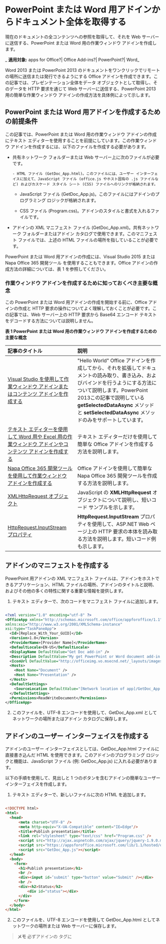 
# PowerPoint または Word 用アドインからドキュメント全体を取得する
現在のドキュメントの全コンテンツへの参照を取得して、それを Web サーバーに送信する、PowerPoint または Word 用の作業ウィンドウ アドインを作成します。

 _ **適用対象:** apps for Office?| Office Add-ins?| PowerPoint?| Word_

Word 2013 または PowerPoint 2013 のドキュメントをワンクリックでリモートの場所に送信または発行できるようにする Office アドインを作成できます。この記事では、プレゼンテーション全体をデータ オブジェクトとして取得し、そのデータを HTTP 要求を通じて Web サーバーに送信する、PowerPoint 2013 用の簡単な作業ウィンドウ アドインの作成方法を具体例によって示します。

## PowerPoint または Word 用アドインを作成するための前提条件


この記事では、PowerPoint または Word 用の作業ウィンドウ アドインの作成にテキスト エディターを使用することを前提にしています。この作業ウィンドウ アドインを作成するには、以下のファイルを作成する必要があります。


- 共有ネットワーク フォルダーまたは Web サーバー上に次のファイルが必要です。
    
      - HTML ファイル (GetDoc_App.html)。このファイルには、ユーザー インターフェイスに加えて、JavaScript ファイル (office.js やホスト固有の .js ファイルなど) およびカスケード スタイル シート (CSS) ファイルへのリンクが格納されます。
    
  - JavaScript ファイル (GetDoc_App.js)。このファイルにはアドインのプログラミング ロジックが格納されます。
    
  - CSS ファイル (Program.css)。アドインのスタイルと書式を入れるファイルです。
    
- アドインの XML マニフェスト ファイル (GetDoc_App.xml)。共有ネットワーク フォルダーまたはアドイン カタログで使用できます。このマニフェスト ファイルでは、上述の HTML ファイルの場所を指していることが必要です。
    
PowerPoint または Word 用アドインの作成には、Visual Studio 2015 または Napa Office 365 開発ツール を使用することもできます。Office アドインの作成方法の詳細については、表 1 を参照してください。


### 作業ウィンドウ アドインを作成するために知っておくべき主要な概念

この PowerPoint または Word 用アドインの作成を開始する前に、Office アドインの作成と HTTP 要求の操作についてよく理解しておくことが必要です。この記事では、Web サーバー上の HTTP 要求から Base64 エンコード テキストをデコードする方法については説明しません。




**表 1 PowerPoint または Word 用の作業ウィンドウ アドインを作成するための主要な概念**


|**記事のタイトル**|**説明**|
|:-----|:-----|
|[Visual Studio を使用して作業ウィンドウ アドインまたはコンテンツ アドインを作成する](create-a-task-pane-or-content-add-in-with-visual-studio.md)|"Hello World" Office アドインを作成してから、それを拡張してドキュメントの読み取り、書き込み、およびバインドを行うようにする方法について説明します。PowerPoint 2013この記事で説明している  **getSelectedDataAsync** メソッドと **setSelectedDataAsync** メソッドのみをサポートしています。|
|[テキスト エディターを使用して Word 用や Excel 用の作業ウィンドウ アドインやコンテンツ アドインを作成する](create-a-task-pane-or-content-add-in-for-word-or-excel-by-using-a-text-editor.md)|テキスト エディターだけを使用して簡単な Office アドインを作成する方法を説明します。|
|[Napa Office 365 開発ツールを使用して作業ウィンドウ アドインを作成する](create-a-task-pane-add-in-with-napa.md)|Office アドインを使用して簡単な Napa Office 365 開発ツールを作成する方法を説明します。|
|[XMLHttpRequest オブジェクト](http://msdn.microsoft.com/library/ie/ms535874%28v=vs.85%29.aspx)|JavaScript の  **XMLHttpRequest** オブジェクトについて説明し、短いコード サンプルを示します。|
|[HttpRequest.InputStream プロパティ](http://msdn.microsoft.com/library/system.web.httprequest.inputstream.aspx)|**HttpRequest.InputStream** プロパティを使用して、ASP.NET Web ページ上の HTTP 要求の本体を読み取る方法を説明します。短いコード例も示します。|

## アドインのマニフェストを作成する


PowerPoint 用アドインの XML マニフェスト ファイルは、アドインをホストできるアプリケーション、HTML ファイルの場所、アドインのタイトルと説明、およびその他の多くの特性に関する重要な情報を提供します。


1. テキスト エディターで、次のコードをマニフェスト ファイルに追加します。
    
  ```XML
  
<?xml version="1.0" encoding="utf-8" ?> 
<OfficeApp xmlns="http://schemas.microsoft.com/office/appforoffice/1.1" 
  xmlns:xsi="http://www.w3.org/2001/XMLSchema-instance" 
  xsi:type="TaskPaneApp">
    <Id>[Replace_With_Your_GUID]</Id> 
    <Version>1.0</Version> 
    <ProviderName>[Provider Name]</ProviderName> 
    <DefaultLocale>EN-US</DefaultLocale> 
    <DisplayName DefaultValue="Get Doc add-in" /> 
    <Description DefaultValue="My get PowerPoint or Word document add-in." /> 
    <IconUrl DefaultValue="http://officeimg.vo.msecnd.net/_layouts/images/general/office_logo.jpg" /> 
    <Hosts>
      <Host Name="Document" /> 
      <Host Name="Presentation" /> 
    </Hosts>
    <DefaultSettings>
      <SourceLocation DefaultValue="[Network location of app]/GetDoc_App.html" /> 
    </DefaultSettings>
    <Permissions>ReadWriteDocument</Permissions> 
</OfficeApp>
  ```

2. このファイルを、UTF-8 エンコードを使用して、GetDoc_App.xml としてネットワークの場所またはアドイン カタログに保存します。
    

## アドインのユーザー インターフェイスを作成する


アドインのユーザー インターフェイスとしては、GetDoc_App.html ファイルに直接書き込んだ HTML を使用できます。このアドインのプログラミング ロジックと機能は、JavaScript ファイル (例: GetDoc_App.js) に入れる必要があります。

以下の手順を使用して、見出しと 1 つのボタンを含むアドインの簡単なユーザー インターフェイスを作成します。


1. テキスト エディターで、新しいファイルに次の HTML を追加します。
    
  ```HTML
  
<!DOCTYPE html>
<html>
    <head>
        <meta charset="UTF-8" />
        <meta http-equiv="X-UA-Compatible" content="IE=Edge"/>
        <title>Publish presentation</title>
        <link rel="stylesheet" type="text/css" href="Program.css" />
        <script src="http://ajax.aspnetcdn.com/ajax/jquery/jquery-1.9.0.min.js"></script>
        <script src="https://appsforoffice.microsoft.com/lib/1.1/hosted/office.js" type="text/javascript"></script>
        <script src="GetDoc_App.js"></script>
    </head>
    <body>
      <form>
        <h1>Publish presentation</h1>
        <br />
        <div><input id=’submit’ type="button" value="Submit" /></div>
        <br />
        <div><h2>Status</h2> 
            <div id="status"></div>
        </div>
      </form>
    </body>
</html>
  ```

2. このファイルを、UTF-8 エンコードを使用して GetDoc_App.html としてネットワークの場所または Web サーバーに保存します。
    

 >**メモ**  必ずアドインの <head> タグに <script> タグと office.js ファイルへの有効なリンクを入れてください。

CSS を使用して、アドインに単純ながら最新の本格的な外観を与えます。次の CSS を使用して、アドインのスタイルを定義します。


1. テキスト エディターで、新しいファイルに次の CSS を追加します。
    
  ```
  
body
{
    font-family: "Segoe UI Light","Segoe UI",Tahoma,sans-serif;
}
h1,h2
{
    text-decoration-color:#4ec724;
}
input[type="submit"], input[type="button"] 
{ 
    height:24px; 
    padding-left:1em; 
    padding-right:1em; 
    background-color:white; 
    border:1px solid grey; 
    border-color: #dedfe0 #b9b9b9 #b9b9b9 #dedfe0; 
    cursor:pointer; 
}
  ```

2. このファイルを、UTF-8 エンコードを使用して、Program.css としてネットワークの場所または Web サーバー (GetDoc_App.html を保存した場所) に保存します。
    

## ドキュメントを取得するための JavaScript を追加する


アドインのコードでは、 [Office.initialize](http://msdn.microsoft.com/ja-jp/library/727adf79-a0b5-48d2-99c7-6642c2c334fc%28Office.15%29.aspx) イベントのハンドラーが、フォーム上の [ **送信**] ボタンのクリック イベントのハンドラーを追加し、アドインの準備ができたことをユーザーに知らせます。

次のコード例は、 **Office.initialize** イベントのイベント ハンドラーと、status div に書き込むためのヘルパー関数 `updateStatus` を示しています。




```
// The initialize function is required for all add-ins.
Office.initialize = function (reason) {
    // Checks for the DOM to load using the jQuery ready function.
    $(document).ready(function () {

      // After the DOM is loaded, add-in-specific code can run.
      document.getElementById('submit').addEventListener("click",
          function () {
              sendFile();
          });}
      updateStatus("Ready to send file.");
    });
}

// Create a function for writing to the status div. 
function updateStatus(message) {
    var statusInfo = document.getElementById("status");
    statusInfo.innerHTML += message + "<br/>";
}
```



UI の [ **送信**] ボタンをクリックすると、アドインは  `sendFile` 関数を呼び出します。この関数には、 [Document.getFileAsync](http://msdn.microsoft.com/ja-jp/library/78047418-89c4-4c7d-9427-4735b8559518%28Office.15%29.aspx) メソッドの呼び出しが含まれています。 **getFileAsync** メソッドでは、JavaScript API for Office の他のメソッドと同様、非同期パターンを使用しています。このメソッドには、 _fileType_ という 1 つの必須パラメーター、および _options_ と _callback_ という 2 つの省略可能パラメーターがあります。

 _fileType_ パラメーターは、 [FileType](http://msdn.microsoft.com/ja-jp/library/fadbb4cf-a0e4-47b2-93dd-123f0b06d4ae%28Office.15%29.aspx) 列挙子の 3 つの定数 ( **Office.FileType.Compressed** ("compressed")、 **Office.FileType.PDF** ("pdf")、または **Office.FileType.Text** ("text")) のうちいずれかを受け付けます。PowerPoint は、引数として **Compressed** のみをサポートし、Word は 3 つすべてをサポートしています。 _fileType_ パラメーターとして **Compressed** を渡した場合、 **getFileAsync** メソッドは、ローカル コンピューター上にファイルの一時コピーを作成することにより、ドキュメントをプレゼンテーション ファイル PowerPoint 2013 (*.pptx) またはドキュメント ファイル Word 2013 (*.docx) として返します。

 **getFileAsync** メソッドは、このファイルへの参照を [File](http://msdn.microsoft.com/ja-jp/library/04923ddf-8efa-459f-aed5-d8c06385ca50%28Office.15%29.aspx) オブジェクトとして返します。 **File** オブジェクトは、 [size](http://msdn.microsoft.com/ja-jp/library/ac498911-a9b1-465a-8fc3-aba3735deb33%28Office.15%29.aspx) プロパティ、 [sliceCount](http://msdn.microsoft.com/ja-jp/library/13171845-b077-432e-9c1b-f46f5c7ebeb8%28Office.15%29.aspx) プロパティ、 [getSliceAsync](http://msdn.microsoft.com/ja-jp/library/5a8a5cc2-e883-42cd-92ab-d63e10c4c707%28Office.15%29.aspx) メソッド、 [closeAsync](http://msdn.microsoft.com/ja-jp/library/1ad5cebf-6feb-43ff-8b19-97d91132ab2b%28Office.15%29.aspx) メソッドという 4 つのメンバーを公開します。 **size** プロパティはファイルのバイト数を返します。 **sliceCount** は、ファイル内の [Slice](http://msdn.microsoft.com/ja-jp/library/011b5647-639b-4b06-8625-ba9de01bed4b%28Office.15%29.aspx) オブジェクト (この記事で後述) の数を返します。

次のコードでは、 **Document.getFileAsync** メソッドを使用して PowerPoint または Word のドキュメントを **File** オブジェクトとして取得してから、ローカルに定義された `getSlice` 関数を呼び出します。匿名オブジェクトの `getSlice` の呼び出しで、 **File** オブジェクト、カウンター変数、ファイル内のスライスの総数が渡されていることに注意してください。




```

// Get all of the content from a PowerPoint or Word document in 100-KB chunks of text.
function sendFile() {

    Office.context.document.getFileAsync("compressed",
        { sliceSize: 100000 },
        function (result) {

            if (result.status == Office.AsyncResultStatus.Succeeded) {

                // Get the File object from the result.
                var myFile = result.value;
                var state = {
                    file: myFile,
                    counter: 0,
                    sliceCount: myFile.sliceCount
                };

                updateStatus("Getting file of " + myFile.size +
                    " bytes");

                getSlice(state);
            }
            else {
                updateStatus(result.status);
            }
    });
}
```



ローカル関数  `getSlice` は、 **File** オブジェクトからスライスを取得するために **File.getSliceAsync** メソッドの呼び出しを行います。 **getSliceAsync** メソッドは、スライスのコレクションから **Slice** オブジェクトを返します。このメソッドには、 _sliceIndex_ と _callback_ という 2 つの必須パラメーターがあります。 _sliceIndex_ パラメーターは、スライスのコレクションへのインデクサーとして整数を取ります。JavaScript API for Office の他の関数と同様、 **getSliceAsync** メソッドもメソッド呼び出しからの結果を処理するためにパラメーターとしてコールバック関数を取ります。

 **Slice** オブジェクトにより、ファイルに含まれているデータにアクセスできます。 **getFileAsync** メソッドの _options_ パラメーターで特に指定しない限り、 **Slice** のサイズは 4 MB になります。 **Slice** オブジェクトは、 [size](http://msdn.microsoft.com/ja-jp/library/57fa1620-f0fb-415e-8e39-3d0f30feacf9%28Office.15%29.aspx)、 [data](http://msdn.microsoft.com/ja-jp/library/95a68949-6009-49ae-a531-2df77687b85d%28Office.15%29.aspx)、 [index](http://msdn.microsoft.com/ja-jp/library/7a70fe31-27af-402f-960e-e0d47d344e83%28Office.15%29.aspx) という 3 つのプロパティを公開します。 **size** プロパティは、スライスのサイズ (バイト数) を取得します。 **index** プロパティは、スライスのコレクション内でのそのスライスの位置を表す整数を取得します。




```

// Get a slice from the file and then call sendSlice.
function getSlice(state) {

    state.file.getSliceAsync(state.counter, function (result) {
        if (result.status == Office.AsyncResultStatus.Succeeded) {

            updateStatus("Sending piece " + (state.counter + 1) +
                " of " + state.sliceCount);

            sendSlice(result.value, state);
        }
        else {
            updateStatus(result.status);
        }
    });
}
```

 **Slice.data** プロパティは、ファイルの生データをバイト配列として返します。データがテキスト形式 (つまり、XML かプレーン テキスト) の場合、スライスには生テキストが含まれています。 **Document.getFileAsync** の _fileType_ パラメーターとして **Office.FileType.Compressed** を渡した場合、スライスにはファイルのバイナリ データがバイト配列として含まれます。PowerPoint または Word ファイルの場合、スライスにはバイト配列が含まれます。

バイト配列のデータを Base64 でエンコードされた文字列に変換するには、独自の関数を実装 (または利用可能なライブラリを使用) する必要があります。JavaScript での Base64 エンコーティングについては、「 [Base64 エンコードとデコード](https://developer.mozilla.org/docs/Web/JavaScript/Base64_encoding_and_decoding)」を参照してください。

データを Base64 に変換した後は、HTTP POST 要求の本体として送信するなど、そのデータをいろいろな方法で Web サーバーに送信できます。

スライスを Web サービスに送信するために次のコードを追加します。


 >**メモ**  このコードは、PowerPoint ファイルまたは Word ファイルを複数のスライスで Web サーバーに送信します。このファイルに対して何らかの操作を行うためには、Web サーバーまたは Web サービスによって、個々のスライスがコンパイルされて 1 つの .pptx ファイルに変換される必要があります。




```

function sendSlice(slice, state) {
    var data = slice.data;

    // If the slice contains data, create an HTTP request.
    if (data) {

        // Encode the slice data, a byte array, as a Base64 string.
        // NOTE: The implementation of myEncodeBase64(input) function isn't 
        // included with this example. For information about Base64 encoding with
        // JavaScript, see https://developer.mozilla.org/en-US/docs/Web/JavaScript/Base64_encoding_and_decoding.
        var fileData = myEncodeBase64(data);

        // Create a new HTTP request. You need to send the request 
        // to a webpage that can receive a post.
        var request = new XMLHttpRequest();

        // Create a handler function to update the status 
        // when the request has been sent.
        request.onreadystatechange = function () {
            if (request.readyState == 4) {

                updateStatus("Sent " + slice.size + " bytes.");
                state.counter++;

                if (state.counter < state.sliceCount) {
                    getSlice(state);
                }
                else {
                    closeFile(state);
                }
            }
        }

        request.open("POST", "[Your receiving page or service]");
        request.setRequestHeader("Slice-Number", slice.index);

        // Send the file as the body of an HTTP POST 
        // request to the web server.
        request.send(fileData);
    }
}
```



名前からもわかるように、 **File.closeAsync** メソッドはドキュメントへの接続を閉じて、リソースを解放します。Office アドインのサンドボックス ガベージはファイルへのスコープ外参照を収集しますが、コードでファイルを使い終わった後、それらのファイルを明示的に閉じるためのベスト プラクティスであることに変わりありません。 **closeAsync** メソッドには、 _callback_ という 1 つのパラメーターがあり、これによって呼び出しの完了時に呼び出す関数を指定します。




```

function closeFile(state) {

    // Close the file when you're done with it.
    state.file.closeAsync(function (result) {

        // If the result returns as a success, the
        // file has been successfully closed.
        if (result.status == "succeeded") {
            updateStatus("File closed.");
        }
        else {
            updateStatus("File couldn't be closed.");
        }
    });
}
```


## その他の技術情報



- [作業ウィンドウ アドインとコンテンツ アドインの概要](task-pane-and-content-add-ins.md)
    
- [File オブジェクト](http://msdn.microsoft.com/ja-jp/library/04923ddf-8efa-459f-aed5-d8c06385ca50%28Office.15%29.aspx)
    
- [Slice オブジェクト](http://msdn.microsoft.com/ja-jp/library/011b5647-639b-4b06-8625-ba9de01bed4b%28Office.15%29.aspx)
    
- [テキスト エディターを使用して Word 用や Excel 用の作業ウィンドウ アドインやコンテンツ アドインを作成する](create-a-task-pane-or-content-add-in-for-word-or-excel-by-using-a-text-editor.md)
    
